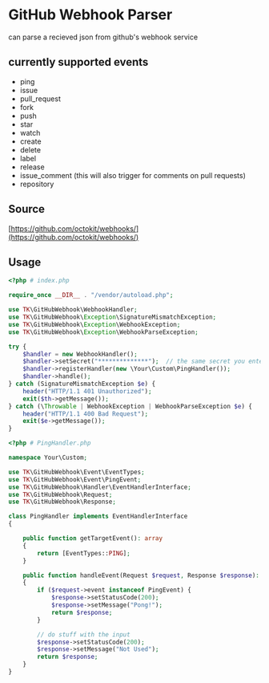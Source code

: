 # GitHub Webhook Parser

can parse a recieved json from github's webhook service

## currently supported events

- ping
- issue
- pull_request
- fork
- push
- star
- watch
- create
- delete
- label
- release
- issue_comment (this will also trigger for comments on pull requests)
- repository

## Source

[https://github.com/octokit/webhooks/](https://github.com/octokit/webhooks/)

## Usage

```php
<?php # index.php

require_once __DIR__ . "/vendor/autoload.php";

use TK\GitHubWebhook\WebhookHandler;
use TK\GitHubWebhook\Exception\SignatureMismatchException;
use TK\GitHubWebhook\Exception\WebhookException;
use TK\GitHubWebhook\Exception\WebhookParseException;

try {
    $handler = new WebhookHandler();
    $handler->setSecret("**************");  // the same secret you entered while creating the webhook on github.com
    $handler->registerHandler(new \Your\Custom\PingHandler());
    $handler->handle();
} catch (SignatureMismatchException $e) {
    header("HTTP/1.1 401 Unauthorized");
    exit($th->getMessage());
} catch (\Throwable | WebhookException | WebhookParseException $e) {
    header("HTTP/1.1 400 Bad Request");
    exit($e->getMessage());
}

```

```php
<?php # PingHandler.php

namespace Your\Custom;

use TK\GitHubWebhook\Event\EventTypes;
use TK\GitHubWebhook\Event\PingEvent;
use TK\GitHubWebhook\Handler\EventHandlerInterface;
use TK\GitHubWebhook\Request;
use TK\GitHubWebhook\Response;

class PingHandler implements EventHandlerInterface
{

    public function getTargetEvent(): array
    {
        return [EventTypes::PING];
    }

    public function handleEvent(Request $request, Response $response): Response
    {
        if ($request->event instanceof PingEvent) {
            $response->setStatusCode(200);
            $response->setMessage("Pong!");
            return $response;
        }

        // do stuff with the input
        $response->setStatusCode(200);
        $response->setMessage("Not Used");
        return $response;
    }
}
```